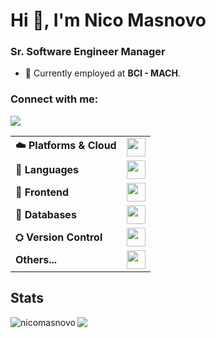 <h1 align="left">Hi 👋, I'm Nico Masnovo</h1>
<h3 align="left">Sr. Software Engineer Manager</h3>

- 🏢 Currently employed at **BCI - MACH**.

<h3 align="left">Connect with me:</h3>

<a href="https://linkedin.com/in/nicolás-masnovo"><img src="https://img.shields.io/badge/LinkedIn-0077B5?style=for-the-badge&logo=linkedin&logoColor=white"></a>

<table>
    <tr>
        <td><b>☁️ Platforms & Cloud</b></td>
        <td><img height="30px" style="max-height:30px" src="https://skillicons.dev/icons?i=aws,docker,apple,linux,windows"/></td>
    </tr>
    <tr>
        <td><b>📖 Languages</b></td>
        <td><img height="30px" style="max-height:30px" src="https://skillicons.dev/icons?i=bash,js,ts,c,cpp,java" /></td>
    </tr>
    <tr>
        <td><b>📖 Frontend</b></td>
        <td><img height="30px" style="max-height:30px" src="https://skillicons.dev/icons?i=astro,angular,react,electron,html,css,less,sass," /></td>
    </tr>
    <tr>
        <td><b>💾 Databases</b></td>
        <td><img height="30px" style="max-height:30px" src="https://skillicons.dev/icons?i=mongodb,mysql,postgresql" /></td>
    </tr>
    <tr>
        <td><b>⛭ Version Control</b></td>
        <td><img height="30px" style="max-height:30px" src="https://skillicons.dev/icons?i=git,github,gitlab" /></td>
    </tr>
    <tr>
        <td><b>Others...</b></td>
        <td><img height="30px" style="max-height:30px" src="https://skillicons.dev/icons?i=nodejs,express,githubactions,ps,ai"/></td>
    </tr>
</table>


## Stats
<div><!-- .element: style="display: flex; flex-direction: row;" -->
    <img align="left" src="https://github-readme-stats.vercel.app/api/top-langs?username=nicomasnovo&show_icons=true&locale=en&layout=compact&theme=tokyonight" alt="nicomasnovo" />
    <!---<img align="left" src="https://github-readme-streak-stats.herokuapp.com/?user=nicomasnovo&theme=tokyonight&card_height=162" alt="nicomasnovo" />-->
    <img align="left" src="https://github-profile-summary-cards.vercel.app/api/cards/profile-details?username=nicomasnovo&theme=tokyonight"/>
</div>


